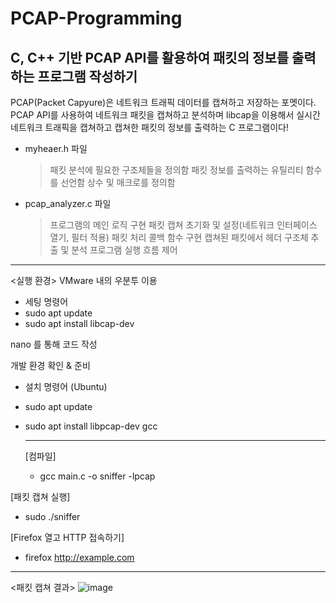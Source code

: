 # PCAP-Programming
C, C++ 기반 PCAP API를 활용하여 패킷의 정보를 출력하는 프로그램 작성하기
-------------------
PCAP(Packet Capyure)은 네트워크 트래픽 데이터를 캡쳐하고 저장하는 포멧이다.
PCAP API를 사용하여 네트워크 패킷을 캡쳐하고 분석하며 libcap을 이용해서 실시간 네트워크 트래픽을 캡쳐하고 캡쳐한 패킷의 정보를 출력하는  C 프로그램이다!

- myheaer.h 파일
  > 패킷 분석에 필요한 구조체들을 정의함
  > 패킷 정보를 출력하는 유틸리티 함수를 선언함
  > 상수 및 매크로를 정의함
- pcap_analyzer.c 파일
  > 프로그램의 메인 로직 구현
  > 패킷 캡쳐 초기화 및 설정(네트워크 인터페이스 열기, 필터 적용)
  > 패킷 처리 콜백 함수 구현
  > 캡쳐된 패킷에서 헤더 구조체 추출 및 분석
  > 프로그램 실행 흐름 제어
-----------
<실행 환경>
VMware 내의 우분투 이용
- 세팅 명령어
-  sudo apt update
-   sudo apt install libcap-dev

nano 를 통해 코드 작성

개발 환경 확인 & 준비
- 설치 명령어 (Ubuntu)
- sudo apt update
- sudo apt install libpcap-dev gcc

  -----------
  [컴파일]
  - gcc main.c -o sniffer -lpcap

[패킷 캡쳐 실행]
- sudo ./sniffer

[Firefox 열고 HTTP 접속하기]
- firefox http://example.com
-------------
<패킷 캡쳐 결과>
![image](https://github.com/user-attachments/assets/e60836e0-13a9-4875-995d-b7b905580c4a)

